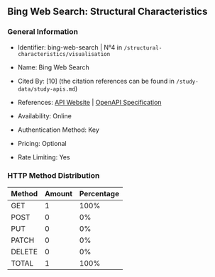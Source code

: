 ## Bing Web Search: Structural Characteristics

### General Information

- Identifier: bing-web-search | N°4 in `/structural-characteristics/visualisation`

- Name: Bing Web Search

- Cited By: [10] (the citation references can be found in `/study-data/study-apis.md`)

- References: [API Website](https://www.microsoft.com/en-us/bing/apis/bing-web-search-api) | [OpenAPI Specification](https://github.com/microsoft/bing-search-specs/blob/master/WebSearch/stable/v1.0/WebSearch.json)

- Availability: Online

- Authentication Method: Key

- Pricing: Optional

- Rate Limiting: Yes

### HTTP Method Distribution

| Method | Amount | Percentage |
|--------|--------|------------|
| GET | 1 | 100% |
| POST | 0 | 0% |
| PUT | 0 | 0% |
| PATCH | 0 | 0% |
| DELETE | 0 | 0% |
| TOTAL | 1 | 100% |
